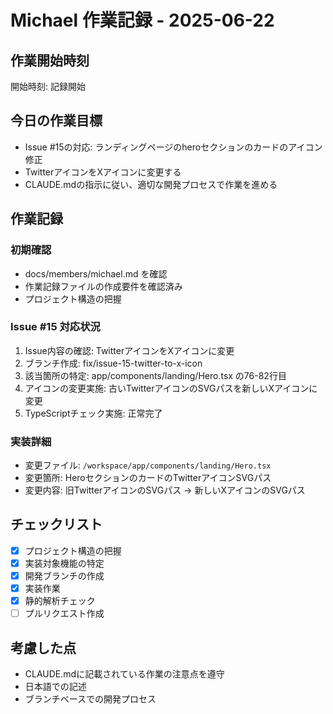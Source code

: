# Michael 作業記録 - 2025-06-22

## 作業開始時刻
開始時刻: 記録開始

## 今日の作業目標
- Issue #15の対応: ランディングページのheroセクションのカードのアイコン修正
- TwitterアイコンをXアイコンに変更する
- CLAUDE.mdの指示に従い、適切な開発プロセスで作業を進める

## 作業記録

### 初期確認
- docs/members/michael.md を確認
- 作業記録ファイルの作成要件を確認済み
- プロジェクト構造の把握

### Issue #15 対応状況
1. Issue内容の確認: TwitterアイコンをXアイコンに変更
2. ブランチ作成: fix/issue-15-twitter-to-x-icon
3. 該当箇所の特定: app/components/landing/Hero.tsx の76-82行目
4. アイコンの変更実施: 古いTwitterアイコンのSVGパスを新しいXアイコンに変更
5. TypeScriptチェック実施: 正常完了

### 実装詳細
- 変更ファイル: `/workspace/app/components/landing/Hero.tsx`
- 変更箇所: HeroセクションのカードのTwitterアイコンSVGパス
- 変更内容: 旧TwitterアイコンのSVGパス → 新しいXアイコンのSVGパス

## チェックリスト
- [x] プロジェクト構造の把握
- [x] 実装対象機能の特定
- [x] 開発ブランチの作成
- [x] 実装作業
- [x] 静的解析チェック
- [ ] プルリクエスト作成

## 考慮した点
- CLAUDE.mdに記載されている作業の注意点を遵守
- 日本語での記述
- ブランチベースでの開発プロセス